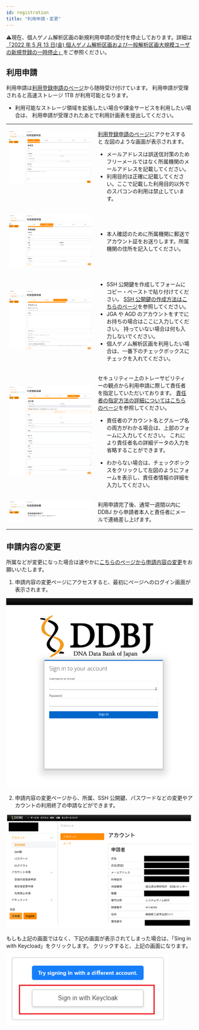 ```yaml
---
id: registration
title: "利用申請・変更"
---
```


&#x26A0;現在、個人ゲノム解析区画の新規利用申請の受付を停止しております。詳細は<a href="https://sc.ddbj.nig.ac.jp/blog/2022-05-13-suspension-of-applications">「2022 年 5 月 13 日(金) 個人ゲノム解析区画および一般解析区画大規模ユーザの新規登録の一時停止」</a>をご参照ください。


## 利用申請

利用申請は[利用登録申請のページ](https://sc-account.ddbj.nig.ac.jp/application/registration)から随時受け付けています。
利用申請が受理されると高速ストレージ 1TB が利用可能となります。

- 利用可能なストレージ領域を拡張したい場合や課金サービスを利用したい場合は、
  利用申請が受理されたあとで利用計画表を提出してください。


<table>
<tr>
<td width="400" valign="top">

![](Registration_JP_1.png)

</td>
<td width="400" valign="top">

[利用登録申請のページ](https://sc-account.ddbj.nig.ac.jp/application/registration)にアクセスすると
左図のような画面が表示されます。

- メールアドレスは誤送信対策のためフリーメールではなく所属機関のメールアドレスを記載してください。
- 利用目的は正確に記載してください。ここで記載した利用目的以外でのスパコンの利用は禁止しています。
    


</td>
</tr>


<tr>
<td>

![](Registration_JP_2.png)

</td>
<td>

- 本人確認のために所属機関に郵送でアカウント証をお送りします。所属機関の住所を記入してください。

</td>
</tr>

<tr>
<td>

![](Registration_JP_3.png)

</td>
<td>

- SSH 公開鍵を作成してフォームにコピー・ペーストで貼り付けてください。
[SSH 公開鍵の作成方法はこちらのページ](ssh_keys)を参照してください。
- JGA や AGD のアカウントをすでにお持ちの場合はここに入力してください。
持っていない場合は何も入力しないでください。
- 個人ゲノム解析区画を利用したい場合は、一番下のチェックボックスにチェックを入れてください。

</td>
</tr>

<tr>
<td>

![](Registration_JP_4.png)

</td>
<td>

セキュリティー上のトレーサビリティーの観点から利用申請に際して責任者を指定していただいております。
[責任者の指定方法の詳細についてはこちらのページ](http://133.39.114.45:53000/application/#%E8%B2%AC%E4%BB%BB%E8%80%85%E3%81%AB%E3%81%A4%E3%81%84%E3%81%A6)を参照してください。

- 責任者のアカウント名とグループ名の両方がわかる場合は、上部のフォームに入力してください。
これにより責任者名の詳細データの入力を省略することができます。

- わからない場合は、チェックボックスをクリックして左図のようにフォームを表示し、責任者情報の詳細を入力してください。

</td>
</tr>



<tr>
<td>

![](Registration_JP_5.png)

</td>
<td>
利用申請完了後、通常一週間以内に DDBJ から申請者本人と責任者にメールで連絡差し上げます。
</td>
</tr>

</table>




## 申請内容の変更


所属などが変更になった場合は速やかに[こちらのページから申請内容の変更](https://sc-account.ddbj.nig.ac.jp/auth/realms/master/protocol/openid-connect/auth?client_id=sc&scope=openid&response_type=code&redirect_uri=https%3A%2F%2Fsc-account.ddbj.nig.ac.jp%2Fapi%2Fauth%2Fcallback%2Fkeycloak&state=6ygcuJParJ3i8ZlDMnKicXvW3MxkWp4t06IBKOVAbIE&code_challenge=hDLDfyOsqUc58Z-xzzz1g5ybLDycWgY7UV8e-qu1jd8&code_challenge_method=S256)をお願いいたします。


1. 申請内容の変更ページにアクセスすると、最初にページへのログイン画面が表示されます。

![](Change_login.png)


2. 申請内容の変更ページから、所属、SSH 公開鍵、パスワードなどの変更やアカウントの利用終了の申請などができます。

![](Change_App_JP.png)

もしも上記の画面ではなく、下記の画面が表示されてしまった場合は、「Sing in with Keycload」をクリックします。
クリックすると、上記の画面になります。

![](Keycload.png)
